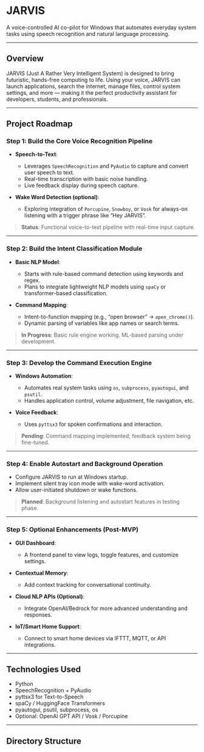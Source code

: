 # JARVIS  
A voice-controlled AI co-pilot for Windows that automates everyday system tasks using speech recognition and natural language processing.

---

## Overview

JARVIS (Just A Rather Very Intelligent System) is designed to bring futuristic, hands-free computing to life. Using your voice, JARVIS can launch applications, search the internet, manage files, control system settings, and more — making it the perfect productivity assistant for developers, students, and professionals.

---

## Project Roadmap

###  Step 1: Build the Core Voice Recognition Pipeline  
- **Speech-to-Text**:  
  - Leverages `SpeechRecognition` and `PyAudio` to capture and convert user speech to text.  
  - Real-time transcription with basic noise handling.  
  - Live feedback display during speech capture.

- **Wake Word Detection (optional)**:  
  - Exploring integration of `Porcupine`, `Snowboy`, or `Vosk` for always-on listening with a trigger phrase like “Hey JARVIS”.

>  **Status**: Functional voice-to-text pipeline with real-time input capture.

---

### Step 2: Build the Intent Classification Module  
- **Basic NLP Model**:  
  - Starts with rule-based command detection using keywords and regex.  
  - Plans to integrate lightweight NLP models using `spaCy` or transformer-based classification.

- **Command Mapping**:  
  - Intent-to-function mapping (e.g., “open browser” → `open_chrome()`).  
  - Dynamic parsing of variables like app names or search terms.

>  **In Progress**: Basic rule engine working. ML-based parsing under development.

---

### Step 3: Develop the Command Execution Engine  
- **Windows Automation**:  
  - Automates real system tasks using `os`, `subprocess`, `pyautogui`, and `psutil`.  
  - Handles application control, volume adjustment, file navigation, etc.

- **Voice Feedback**:  
  - Uses `pyttsx3` for spoken confirmations and interaction.

>  **Pending**: Command mapping implemented; feedback system being fine-tuned.

---

### Step 4: Enable Autostart and Background Operation  
- Configure JARVIS to run at Windows startup.  
- Implement silent tray icon mode with wake-word activation.  
- Allow user-initiated shutdown or wake functions.

>  **Planned**: Background listening and autostart features in testing phase.

---

### Step 5: Optional Enhancements (Post-MVP)  
- **GUI Dashboard**:  
  - A frontend panel to view logs, toggle features, and customize settings.  

- **Contextual Memory**:  
  - Add context tracking for conversational continuity.

- **Cloud NLP APIs (Optional)**:  
  - Integrate OpenAI/Bedrock for more advanced understanding and responses.  

- **IoT/Smart Home Support**:  
  - Connect to smart home devices via IFTTT, MQTT, or API integrations.

---

## Technologies Used

- Python  
- SpeechRecognition + PyAudio  
- pyttsx3 for Text-to-Speech  
- spaCy / HuggingFace Transformers  
- pyautogui, psutil, subprocess, os  
- Optional: OpenAI GPT API / Vosk / Porcupine

---

## Directory Structure

